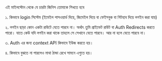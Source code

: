 এই মাইলস্টোন থেকে যে চারটা জিনিস তোমাকে শিখতে হবে 

১. কিভাবে login সিস্টেম (ইমেইল পাসওয়ার্ড দিয়ে, জিমেইল দিয়ে বা ফেইসবুক বা গিটহাব দিয়ে লগইন করা যায়)

২. লগইন ছাড়া কোন একটা রাউটে যেতে পারবে না। অর্থাৎ তুমি প্রাইভেট রাউট বা Auth Redirects করতে পারো। যাতে কেউ যদি লগইন করা থাকে তাহলে সে সেখানে যেতে পারবে। আর না হলে যেতে পারবে না। 

৩. Auth এর জন্য context API কিভাবে ইউজ করতে হয়। 

৪. কিভাবে বুঝতে না পারলেও মাথা ঠান্ডা রেখে সামনে এগুতে হয়। 